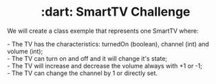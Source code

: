<h1 align="center"> :dart: SmartTV Challenge </h1>
<p> We will create a class exemple that represents one SmartTV where:</p>
- The TV has the characteristics: turnedOn (boolean), channel (int) and volume (int); <br>
- The TV can turn on and off and it will change it's state; <br>
- The TV will increase and decrease the volume always with +1 or -1; <br>
- The TV can change the channel by 1 or directly set. <br>
